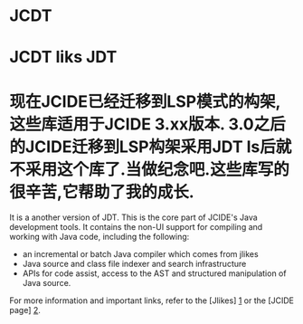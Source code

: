 # JCDT
JCDT  liks  JDT
========
现在JCIDE已经迁移到LSP模式的构架,这些库适用于JCIDE 3.xx版本. 3.0之后的JCIDE迁移到LSP构架采用JDT ls后就不采用这个库了.当做纪念吧.这些库写的很辛苦,它帮助了我的成长.
========
It is a another version of JDT.
This is the core part of JCIDE's Java development tools. It contains the non-UI support for compiling and working with Java code, including the following:

* an incremental or batch Java compiler which comes from jlikes
* Java source and class file indexer and search infrastructure
* APIs for code assist, access to the AST and structured manipulation of Java source.

For more information and important links, refer to the [Jlikes] [1] or the [JCIDE page] [2].


[1]: http://jikes.sourceforge.net/
[2]: https://www.javacardos.com/javacardforum/viewforum.php?f=3
